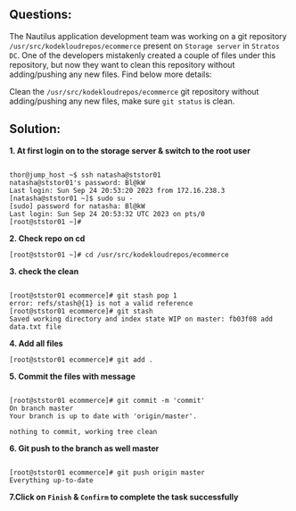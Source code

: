 

## Questions:

The Nautilus application development team was working on a git repository `/usr/src/kodekloudrepos/ecommerce` present on `Storage server` in `Stratos DC`. One of the developers mistakenly created a couple of files under this repository, but now they want to clean this repository without adding/pushing any new files. Find below more details:


Clean the `/usr/src/kodekloudrepos/ecommerce` git repository without adding/pushing any new files, make sure `git status` is clean.



## Solution:

**1. At first login on to the storage server  & switch to the root user**

```

thor@jump_host ~$ ssh natasha@ststor01
natasha@ststor01's password: Bl@kW
Last login: Sun Sep 24 20:53:20 2023 from 172.16.238.3
[natasha@ststor01 ~]$ sudo su -
[sudo] password for natasha: Bl@kW
Last login: Sun Sep 24 20:53:32 UTC 2023 on pts/0
[root@ststor01 ~]# 
```

**2. Check repo on cd**

```
[root@ststor01 ~]# cd /usr/src/kodekloudrepos/ecommerce
```

**3. check the clean**

```

[root@ststor01 ecommerce]# git stash pop 1
error: refs/stash@{1} is not a valid reference
[root@ststor01 ecommerce]# git stash
Saved working directory and index state WIP on master: fb03f08 add data.txt file
```

**4. Add all files**

```
[root@ststor01 ecommerce]# git add .
```

**5. Commit the files with message**

```

[root@ststor01 ecommerce]# git commit -m 'commit'
On branch master
Your branch is up to date with 'origin/master'.

nothing to commit, working tree clean
```

**6. Git push to the branch as well master** 

```

[root@ststor01 ecommerce]# git push origin master
Everything up-to-date
```

**7.Click on `Finish` & `Confirm` to complete the task successfully**